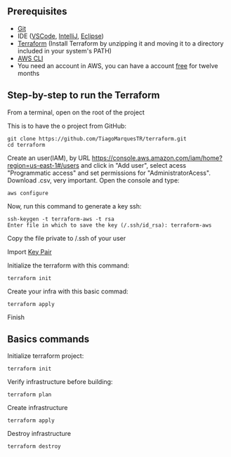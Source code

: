 ## Prerequisites
* [Git](https://git-scm.com/downloads)
* IDE ([VSCode](https://code.visualstudio.com/download), [IntelliJ](https://www.jetbrains.com/idea/download/#section=windows), [Eclipse](https://www.eclipse.org/downloads/))
* [Terraform](https://www.terraform.io/downloads.html) (Install Terraform by unzipping it and moving it to a directory included in your system's PATH)
* [AWS CLI](https://aws.amazon.com/pt/cli/)
* You need an account in AWS, you can have a account [free](https://aws.amazon.com/pt/free) for twelve months

## Step-by-step to run the Terraform
From a terminal, open on the root of the project

This is to have the o project from GitHub:
```
git clone https://github.com/TiagoMarquesTR/terraform.git
cd terraform
```
Create an user(IAM), by URL https://console.aws.amazon.com/iam/home?region=us-east-1#/users and click in "Add user", select acess "Programmatic access" and set permissions for "AdministratorAcess". Download .csv, very important.
Open the console and type:
```
aws configure
```

Now, run this command to generate a key ssh:
```
ssh-keygen -t terraform-aws -t rsa
Enter file in which to save the key (/.ssh/id_rsa): terraform-aws
```

Copy the file private to /.ssh of your user

Import [Key Pair](https://us-east-2.console.aws.amazon.com/ec2/v2/home?region=us-east-2#KeyPairs:sort=keyName)

Initialize the terraform with this command:
```
terraform init
```

Create your infra with this basic commad:
```
terraform apply
```

Finish

## Basics commands

Initialize terraform project:
```
terraform init
```

Verify infrastructure before building:
```
terraform plan
```

Create infrastructure
```
terraform apply
```

Destroy infrastructure
```
terraform destroy
```